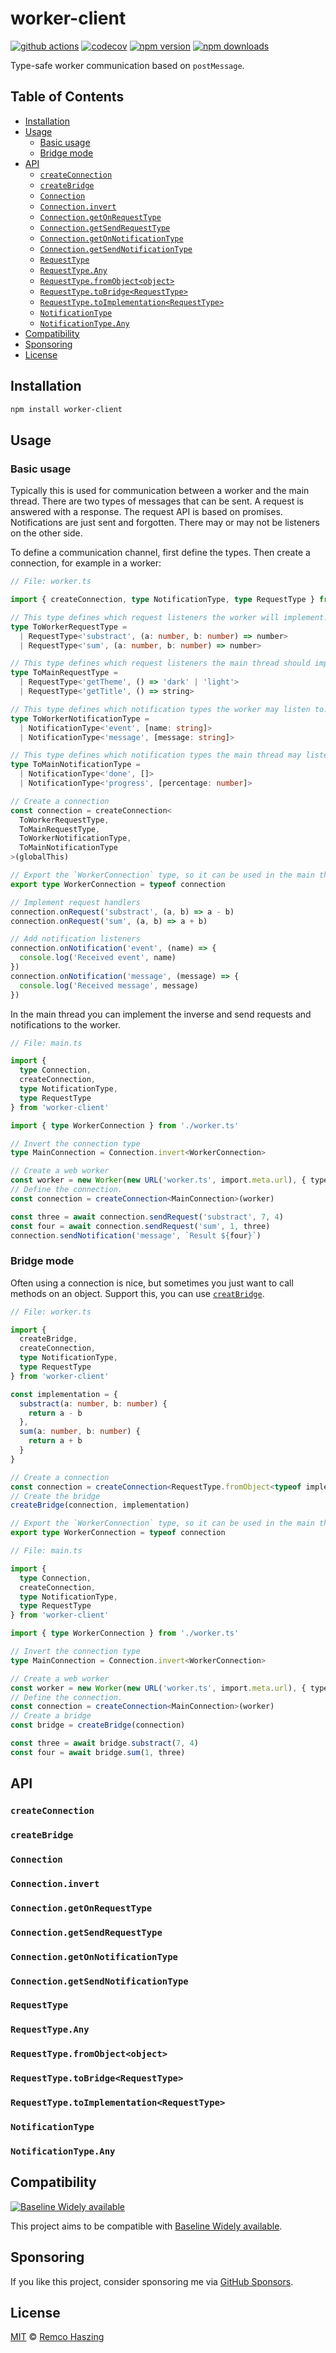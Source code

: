 # worker-client

[![github actions](https://github.com/remcohaszing/worker-client/actions/workflows/ci.yaml/badge.svg)](https://github.com/remcohaszing/worker-client/actions/workflows/ci.yaml)
[![codecov](https://codecov.io/gh/remcohaszing/worker-client/branch/main/graph/badge.svg)](https://codecov.io/gh/remcohaszing/worker-client)
[![npm version](https://img.shields.io/npm/v/worker-client)](https://www.npmjs.com/package/worker-client)
[![npm downloads](https://img.shields.io/npm/dm/worker-client)](https://www.npmjs.com/package/worker-client)

Type-safe worker communication based on `postMessage`.

## Table of Contents

- [Installation](#installation)
- [Usage](#usage)
  - [Basic usage](#basic-usage)
  - [Bridge mode](#bridge-mode)
- [API](#api)
  - [`createConnection`](#createconnection)
  - [`createBridge`](#createbridge)
  - [`Connection`](#connection)
  - [`Connection.invert`](#connectioninvert)
  - [`Connection.getOnRequestType`](#connectiongetonrequesttype)
  - [`Connection.getSendRequestType`](#connectiongetsendrequesttype)
  - [`Connection.getOnNotificationType`](#connectiongetonnotificationtype)
  - [`Connection.getSendNotificationType`](#connectiongetsendnotificationtype)
  - [`RequestType`](#requesttype)
  - [`RequestType.Any`](#requesttypeany)
  - [`RequestType.fromObject<object>`](#requesttypefromobjectobject)
  - [`RequestType.toBridge<RequestType>`](#requesttypetobridgerequesttype)
  - [`RequestType.toImplementation<RequestType>`](#requesttypetoimplementationrequesttype)
  - [`NotificationType`](#notificationtype)
  - [`NotificationType.Any`](#notificationtypeany)
- [Compatibility](#compatibility)
- [Sponsoring](#sponsoring)
- [License](#license)

## Installation

```sh
npm install worker-client
```

## Usage

### Basic usage

Typically this is used for communication between a worker and the main thread. There are two types
of messages that can be sent. A request is answered with a response. The request API is based on
promises. Notifications are just sent and forgotten. There may or may not be listeners on the other
side.

To define a communication channel, first define the types. Then create a connection, for example in
a worker:

```ts
// File: worker.ts

import { createConnection, type NotificationType, type RequestType } from 'worker-client'

// This type defines which request listeners the worker will implement.
type ToWorkerRequestType =
  | RequestType<'substract', (a: number, b: number) => number>
  | RequestType<'sum', (a: number, b: number) => number>

// This type defines which request listeners the main thread should implement.
type ToMainRequestType =
  | RequestType<'getTheme', () => 'dark' | 'light'>
  | RequestType<'getTitle', () => string>

// This type defines which notification types the worker may listen to.
type ToWorkerNotificationType =
  | NotificationType<'event', [name: string]>
  | NotificationType<'message', [message: string]>

// This type defines which notification types the main thread may listen to.
type ToMainNotificationType =
  | NotificationType<'done', []>
  | NotificationType<'progress', [percentage: number]>

// Create a connection
const connection = createConnection<
  ToWorkerRequestType,
  ToMainRequestType,
  ToWorkerNotificationType,
  ToMainNotificationType
>(globalThis)

// Export the `WorkerConnection` type, so it can be used in the main thread.
export type WorkerConnection = typeof connection

// Implement request handlers
connection.onRequest('substract', (a, b) => a - b)
connection.onRequest('sum', (a, b) => a + b)

// Add notification listeners
connection.onNotification('event', (name) => {
  console.log('Received event', name)
})
connection.onNotification('message', (message) => {
  console.log('Received message', message)
})
```

In the main thread you can implement the inverse and send requests and notifications to the worker.

```ts
// File: main.ts

import {
  type Connection,
  createConnection,
  type NotificationType,
  type RequestType
} from 'worker-client'

import { type WorkerConnection } from './worker.ts'

// Invert the connection type
type MainConnection = Connection.invert<WorkerConnection>

// Create a web worker
const worker = new Worker(new URL('worker.ts', import.meta.url), { type: 'module' })
// Define the connection.
const connection = createConnection<MainConnection>(worker)

const three = await connection.sendRequest('substract', 7, 4)
const four = await connection.sendRequest('sum', 1, three)
connection.sendNotification('message', `Result ${four}`)
```

### Bridge mode

Often using a connection is nice, but sometimes you just want to call methods on an object. Support
this, you can use [`creatBridge`](#createbridge).

```ts
// File: worker.ts

import {
  createBridge,
  createConnection,
  type NotificationType,
  type RequestType
} from 'worker-client'

const implementation = {
  substract(a: number, b: number) {
    return a - b
  },
  sum(a: number, b: number) {
    return a + b
  }
}

// Create a connection
const connection = createConnection<RequestType.fromObject<typeof implementation>>(globalThis)
// Create the bridge
createBridge(connection, implementation)

// Export the `WorkerConnection` type, so it can be used in the main thread.
export type WorkerConnection = typeof connection
```

```ts
// File: main.ts

import {
  type Connection,
  createConnection,
  type NotificationType,
  type RequestType
} from 'worker-client'

import { type WorkerConnection } from './worker.ts'

// Invert the connection type
type MainConnection = Connection.invert<WorkerConnection>

// Create a web worker
const worker = new Worker(new URL('worker.ts', import.meta.url), { type: 'module' })
// Define the connection.
const connection = createConnection<MainConnection>(worker)
// Create a bridge
const bridge = createBridge(connection)

const three = await bridge.substract(7, 4)
const four = await bridge.sum(1, three)
```

## API

### `createConnection`

### `createBridge`

### `Connection`

### `Connection.invert`

### `Connection.getOnRequestType`

### `Connection.getSendRequestType`

### `Connection.getOnNotificationType`

### `Connection.getSendNotificationType`

### `RequestType`

### `RequestType.Any`

### `RequestType.fromObject<object>`

### `RequestType.toBridge<RequestType>`

### `RequestType.toImplementation<RequestType>`

### `NotificationType`

### `NotificationType.Any`

## Compatibility

[![Baseline Widely available](https://developer.mozilla.org/en-US/docs/Glossary/Baseline/Compatibility/high.png)](https://developer.mozilla.org/en-US/docs/Glossary/Baseline/Compatibility)

This project aims to be compatible with
[Baseline Widely available](https://developer.mozilla.org/en-US/docs/Glossary/Baseline/Compatibility).

## Sponsoring

If you like this project, consider sponsoring me via
[GitHub Sponsors](https://github.com/sponsors/remcohaszing).

## License

[MIT](LICENSE.md) © [Remco Haszing](https://github.com/remcohaszing)

